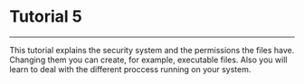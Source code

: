 # Tutorial 5
---
 This tutorial explains the security system and the permissions the files have. Changing them you can create, for example, executable files. Also you will learn to deal with the different proccess running on your system.
